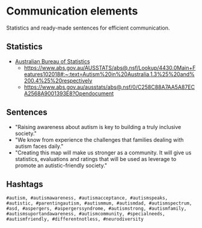 # Communication elements
Statistics and ready-made sentences for efficient communication.
## Statistics
- [Australian Bureau of Statistics](https://www.abs.gov.au)
    - https://www.abs.gov.au/AUSSTATS/abs@.nsf/Lookup/4430.0Main+Features102018#:~:text=Autism%20in%20Australia,1.3%25%20and%200.4%25%20respectively
    - https://www.abs.gov.au/ausstats/abs@.nsf/0/C258C88A7AA5A87ECA2568A9001393E8?Opendocument
## Sentences
- "Raising awareness about autism is key to building a truly inclusive society."
- "We know from experience the challenges that families dealing with autism faces daily."
- "Creating this map will make us stronger as a community. It will give us statistics, evaluations and ratings that will be used as leverage to promote an autistic-friendly society."
## Hashtags
```
#autism, #autismawareness, #autismacceptance, #autismspeaks, #autistic, #parentingautism, #autismmum, #autismdad, #autismspectrum, #asd, #aspergers, #aspergerssyndrome, #autismstrong, #autismfamily, #autismsuportandawareness, #autismcommunity, #specialneeds, #autismfriendly, #differentnotless, #neurodiversity
``` 
